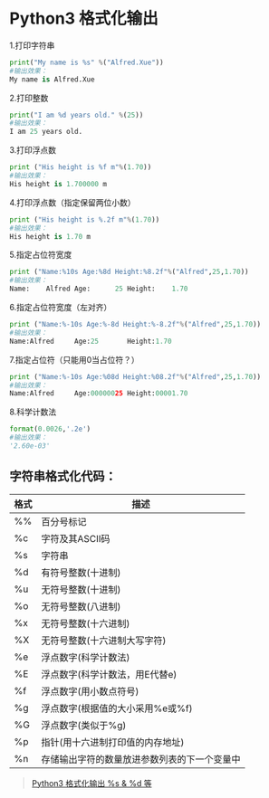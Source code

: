 # Python3 格式化输出

1.打印字符串

```python
print("My name is %s" %("Alfred.Xue"))
#输出效果：
My name is Alfred.Xue
```

2.打印整数

```python
print("I am %d years old." %(25))
#输出效果：
I am 25 years old.
```

3.打印浮点数

```python
print ("His height is %f m"%(1.70))
#输出效果：
His height is 1.700000 m
```

4.打印浮点数（指定保留两位小数）

```python
print ("His height is %.2f m"%(1.70))
#输出效果：
His height is 1.70 m
```

5.指定占位符宽度

```python
print ("Name:%10s Age:%8d Height:%8.2f"%("Alfred",25,1.70))
#输出效果：
Name:    Alfred Age:      25 Height:    1.70
```

6.指定占位符宽度（左对齐）

```python
print ("Name:%-10s Age:%-8d Height:%-8.2f"%("Alfred",25,1.70))
#输出效果：
Name:Alfred     Age:25       Height:1.70
```

7.指定占位符（只能用0当占位符？）

```python
print ("Name:%-10s Age:%08d Height:%08.2f"%("Alfred",25,1.70))
#输出效果：
Name:Alfred     Age:00000025 Height:00001.70
```

8.科学计数法

```python
format(0.0026,'.2e')
#输出效果：
'2.60e-03'
```

## 字符串格式化代码：

|格式|	描述|
|-|-|
|%%	|百分号标记
|%c	|字符及其ASCII码
|%s	|字符串
|%d	|有符号整数(十进制)
|%u	|无符号整数(十进制)
|%o	|无符号整数(八进制)
|%x	|无符号整数(十六进制)
|%X	|无符号整数(十六进制大写字符)
|%e	|浮点数字(科学计数法)
|%E	|浮点数字(科学计数法，用E代替e)
|%f	|浮点数字(用小数点符号)
|%g	|浮点数字(根据值的大小采用%e或%f)
|%G	|浮点数字(类似于%g)
|%p	|指针(用十六进制打印值的内存地址)
|%n	|存储输出字符的数量放进参数列表的下一个变量中

> [Python3 格式化输出 %s & %d 等](https://www.cnblogs.com/alfred0311/p/7735539.html)